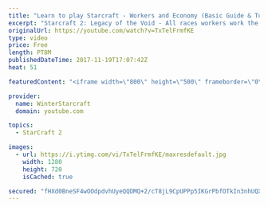 ```yaml
---
title: "Learn to play Starcraft - Workers and Economy (Basic Guide & Tutorial)"
excerpt: "Starcraft 2: Legacy of the Void - All races workers work the same (mule notwithstanding!)  Wiki on mining: http://wiki.teamliquid.net/starcraft2/Mining_Minerals"
originalUrl: https://youtube.com/watch?v=TxTelFrmfKE
type: video
price: Free
length: PT8M
publishedDateTime: 2017-11-19T17:07:42Z
heat: 51

featuredContent: "<iframe width=\"800\" height=\"500\" frameborder=\"0\" src=\"https://www.youtube.com/embed/TxTelFrmfKE\" allow=\"accelerometer; autoplay; encrypted-media; gyroscope; picture-in-picture\" allowfullscreen></iframe>"

provider:
  name: WinterStarcraft
  domain: youtube.com

topics:
  - StarCraft 2

images:
  - url: https://i.ytimg.com/vi/TxTelFrmfKE/maxresdefault.jpg
    width: 1280
    height: 720
    isCached: true

secured: "fHXd0BneSF4wOOdpdvhUyeQQDMQ+2/cT8jL9CpUPPp5IKGrPbfOTkIn3nhUQXGv8rJLwqAYUOX7L+P+6nzmGaPmEzKRp0tNEFls2aGXTm2agsGbhSDI6h9NXhli+2rJmlU0kHbZ9bZlYan9Fgz2/HwRGd/YMmVC7bh+feXPh/6GP1DF2QuLa0FcWvbIuqwEgI68YJcdiwtfWr9DjLvtU/YjB8xFISHcEbJqKPV83BU0q+xYY+Hvjg0hEtfDCVSvWj2yBxbf95YLGMSop7S2pYYAozBKZQRr9l8ymVvlTBTHOMHfwhGPkbEoErLOR8+VmrfD7IvBWJf0+E5SzJncSGenSXoRC5Pn/pQUUIzsz1Ed9GvPoGJq2twIoOokhZT5XzJfd8SJspf2+ThfpI4xx8Di2a6Ujb9P5grIFjuK9p94=;PfLKDlrKdJ/5Vto1we59oA=="
---
```


